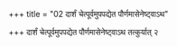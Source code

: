 +++
title = "02 दार्शं चेत्पूर्वमुपपद्येत पौर्णमासेनेष्ट्वाऽथ"

+++
दार्शं चेत्पूर्वमुपपद्येत पौर्णमासेनेष्ट्वाऽथ तत्कुर्यात् २